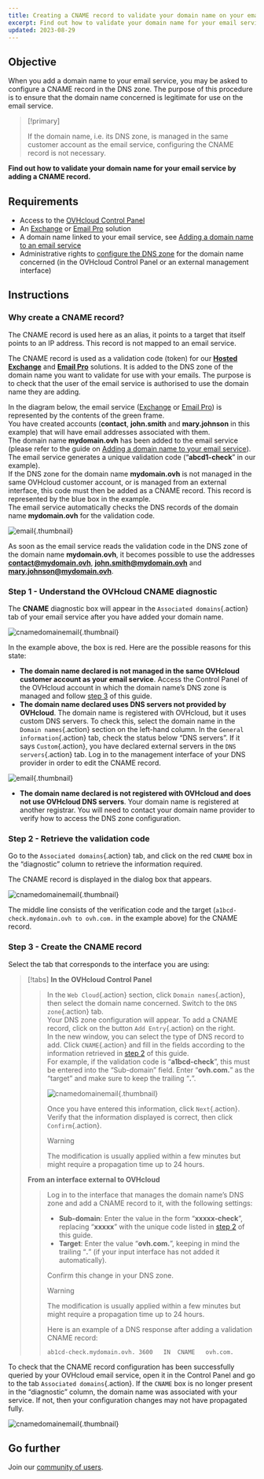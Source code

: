 ```yaml
---
title: Creating a CNAME record to validate your domain name on your email solution
excerpt: Find out how to validate your domain name for your email service by adding a CNAME record
updated: 2023-08-29
---
```


## Objective

When you add a domain name to your email service, you may be asked to configure a CNAME record in the DNS zone. The purpose of this procedure is to ensure that the domain name concerned is legitimate for use on the email service.

> [!primary]
>
> If the domain name, i.e. its DNS zone, is managed in the same customer account as the email service, configuring the CNAME record is not necessary.

**Find out how to validate your domain name for your email service by adding a CNAME record.**

## Requirements

- Access to the [OVHcloud Control Panel](/links/manager)
- An [Exchange](/links/web/emails) or [Email Pro](/links/web/email-pro) solution
- A domain name linked to your email service, see [Adding a domain name to an email service](/pages/web_cloud/email_and_collaborative_solutions/microsoft_exchange/exchange_adding_domain)
- Administrative rights to [configure the DNS zone](/pages/web_cloud/domains/dns_zone_edit) for the domain name concerned (in the OVHcloud Control Panel or an external management interface)

## Instructions

### Why create a CNAME record?

The CNAME record is used here as an alias, it points to a target that itself points to an IP address. This record is not mapped to an email service.

The CNAME record is used as a validation code (token) for our [**Hosted Exchange**](/links/web/emails-hosted-exchange) and [**Email Pro**](/links/web/email-pro) solutions. It is added to the DNS zone of the domain name you want to validate for use with your emails. The purpose is to check that the user of the email service is authorised to use the domain name they are adding.

In the diagram below, the email service ([Exchange](/links/web/emails) or [Email Pro](/links/web/email-pro)) is represented by the contents of the green frame.<br>
You have created accounts (**contact**, **john.smith** and **mary.johnson** in this example) that will have email addresses associated with them.<br>
The domain name **mydomain.ovh** has been added to the email service (please refer to the guide on [Adding a domain name to your email service](/pages/web_cloud/email_and_collaborative_solutions/microsoft_exchange/exchange_adding_domain)).<br>
The email service generates a unique validation code (“**abcd1-check**” in our example).<br>
If the DNS zone for the domain name **mydomain.ovh** is not managed in the same OVHcloud customer account, or is managed from an external interface, this code must then be added as a CNAME record. This record is represented by the blue box in the example.<br>
The email service automatically checks the DNS records of the domain name **mydomain.ovh** for the validation code.

![email](images/email-dns-conf-cname01.png){.thumbnail}

As soon as the email service reads the validation code in the DNS zone of the domain name **mydomain.ovh**, it becomes possible to use the addresses **contact@mydomain.ovh**, **john.smith@mydomain.ovh** and **mary.johnson@mydomain.ovh**.

### Step 1 - Understand the OVHcloud CNAME diagnostic <a name="step1"></a>

The **CNAME** diagnostic box will appear in the `Associated domains`{.action} tab of your email service after you have added your domain name.

![cnamedomainemail](images/cname_exchange_diagnostic.png){.thumbnail}

In the example above, the box is red. Here are the possible reasons for this state:

- **The domain name declared is not managed in the same OVHcloud customer account as your email service**. Access the Control Panel of the OVHcloud account in which the domain name’s DNS zone is managed and follow [step 3](#step3) of this guide.
- **The domain name declared uses DNS servers not provided by OVHcloud**. The domain name is registered with OVHcloud, but it uses custom DNS servers. To check this, select the domain name in the `Domain names`{.action} section on the left-hand column. In the `General information`{.action} tab, check the status below “DNS servers”. If it says `Custom`{.action}, you have declared external servers in the `DNS servers`{.action} tab. Log in to the management interface of your DNS provider in order to edit the CNAME record.

![email](images/email-dns-conf-cname02.png){.thumbnail}

- **The domain name declared is not registered with OVHcloud and does not use OVHcloud DNS servers**. Your domain name is registered at another registrar. You will need to contact your domain name provider to verify how to access the DNS zone configuration.

### Step 2 - Retrieve the validation code <a name="step2"></a>

Go to the `Associated domains`{.action} tab, and click on the red `CNAME` box in the “diagnostic” column to retrieve the information required.

The CNAME record is displayed in the dialog box that appears.

![cnamedomainemail](images/cname_exchange_informations.png){.thumbnail}

The middle line consists of the verification code and the target (`a1bcd-check.mydomain.ovh to ovh.com.` in the example above) for the CNAME record.

### Step 3 - Create the CNAME record <a name="step3"></a>

Select the tab that corresponds to the interface you are using:

> [!tabs]
> **In the OVHcloud Control Panel**
>> In the `Web Cloud`{.action} section, click `Domain names`{.action}, then select the domain name concerned. Switch to the `DNS zone`{.action} tab.<br>
>> Your DNS zone configuration will appear. To add a CNAME record, click on the button `Add Entry`{.action} on the right.<br>
>> In the new window, you can select the type of DNS record to add. Click `CNAME`{.action} and fill in the fields according to the information retrieved in [step 2](#step2) of this guide.<br>
>> For example, if the validation code is “**a1bcd-check**”, this must be entered into the “Sub-domain” field. Enter “**ovh.com.**” as the “target” and make sure to keep the trailing “**.**”.
>>
>> ![cnamedomainemail](images/cname_add_entry_dns_zone.png){.thumbnail}
>>
>> Once you have entered this information, click `Next`{.action}. Verify that the information displayed is correct, then click `Confirm`{.action}.<br>
>>
>> > [!warning]
>> >
>> > The modification is usually applied within a few minutes but might require a propagation time up to 24 hours.
>>
> **From an interface external to OVHcloud**
>>
>> Log in to the interface that manages the domain name’s DNS zone and add a CNAME record to it, with the following settings:
>>
>> - **Sub-domain**: Enter the value in the form “**xxxxx-check**”, replacing “**xxxxx**” with the unique code listed in [step 2](#step2) of this guide.
>> - **Target**: Enter the value “**ovh.com.**”, keeping in mind the trailing “**.**” (if your input interface has not added it automatically).
>>
>> Confirm this change in your DNS zone.
>>
>> > [!warning]
>> >
>> > The modification is usually applied within a few minutes but might require a propagation time up to 24 hours.
>> >
>>
>> Here is an example of a DNS response after adding a validation CNAME record:
>>
>> ```text
>> ab1cd-check.mydomain.ovh. 3600	IN	CNAME	ovh.com.
>> ```

To check that the CNAME record configuration has been successfully queried by your OVHcloud email service, open it in the Control Panel and go to the tab `Associated domains`{.action}. If the `CNAME` box is no longer present in the “diagnostic” column, the domain name was associated with your service. If not, then your configuration changes may not have propagated fully.

![cnamedomainemail](images/cname_exchange_diagnostic_green.png){.thumbnail}

## Go further

Join our [community of users](/links/community).
